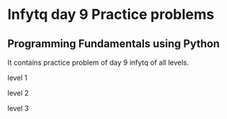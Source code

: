 # Infytq day 9 Practice problems

## Programming Fundamentals using Python 


It contains practice problem of day 9 infytq of all levels.

level 1

level 2

level 3 


